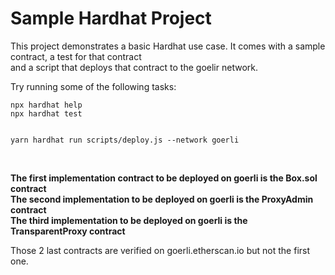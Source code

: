 # **Sample Hardhat Project**

This project demonstrates a basic Hardhat use case. It comes with a sample contract, a test for that contract <br>
 and a script that deploys that contract to the goelir network.<br>

Try running some of the following tasks:

```shell
npx hardhat help
npx hardhat test


yarn hardhat run scripts/deploy.js --network goerli 

```
<br>


**The first implementation contract to be deployed on goerli  is the Box.sol contract**<br>
**The second implementation to be deployed on goerli is the ProxyAdmin contract**<br>
**The third  implementation to be deployed on goerli is the TransparentProxy contract**<br>

Those 2 last contracts are verified on goerli.etherscan.io but not the first one.

